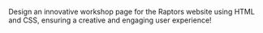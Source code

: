 Design an innovative workshop page for the Raptors website using HTML and CSS, ensuring a creative and engaging user experience!
